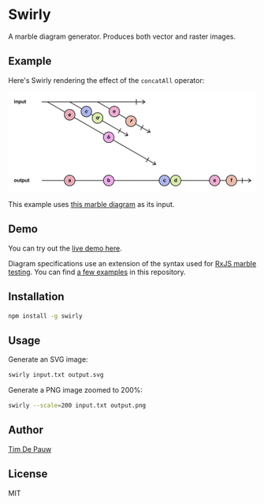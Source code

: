 # Swirly

A marble diagram generator. Produces both vector and raster images.

## Example

Here's Swirly rendering the effect of the `concatAll` operator:

![concatAll](examples/concatAll.png)

This example uses [this marble diagram](examples/concatAll.txt) as its input.

## Demo

You can try out the [live demo here](https://swirly.tmdpw.now.sh/).

Diagram specifications use an extension of the syntax used for
[RxJS marble testing](https://github.com/ReactiveX/rxjs/blob/fc3d4264395d88887cae1df2de1b931964f3e684/docs_app/content/guide/testing/marble-testing.md).
You can find [a few examples](examples/) in this repository.

## Installation

```bash
npm install -g swirly
```

## Usage

Generate an SVG image:

```bash
swirly input.txt output.svg
```

Generate a PNG image zoomed to 200%:

```bash
swirly --scale=200 input.txt output.png
```

## Author

[Tim De Pauw](https://tmdpw.eu/)

## License

MIT
